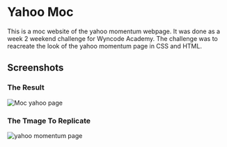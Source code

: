 # Yahoo Moc

This is a moc website of the yahoo momentum webpage. It was done as a week 2 weekend challenge for Wyncode Academy. The challenge was to reacreate the look of the yahoo momentum page in CSS and HTML.

## Screenshots
### The Result

![Moc yahoo page](https://i.imgur.com/JTUEpCy.jpg)

### The Tmage To Replicate

![yahoo momentum page](https://i.imgur.com/fOIOul3.jpg)
